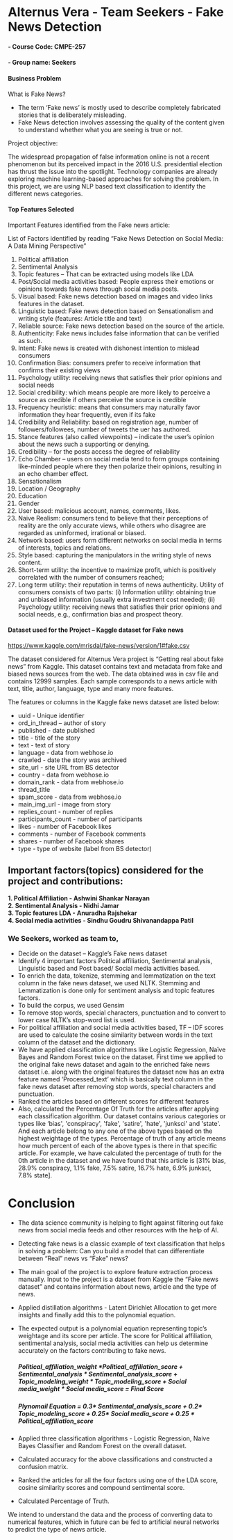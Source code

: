 #  Alternus Vera - Team Seekers - Fake News Detection 


#### - Course Code: CMPE-257 
#### - Group name: Seekers


#### Business Problem

What is Fake News?

- The term ‘Fake news’ is mostly used to describe completely fabricated stories that is deliberately misleading.
- Fake News detection involves assessing the quality of the content given to understand whether what you are seeing is true or not.

Project objective:

The widespread propagation of false information online is not a recent phenomenon but its perceived impact in the 2016 U.S. presidential election has thrust the issue into the spotlight. Technology companies are already exploring machine learning-based approaches for solving the problem. In this project, we are using NLP based text classification to identify the different news categories.


#### Top Features Selected

Important Features identified from the Fake news article:

List of Factors identified by reading “Fake News Detection on Social Media: A Data Mining Perspective” 

1.  Political affiliation
2.  Sentimental Analysis
3.  Topic features – That can be extracted using models like LDA
4.  Post/Social media activities based: People express their emotions or opinions towards fake news through social media posts.
5.  Visual based: Fake news detection based on images and video links features in the dataset.
6.	Linguistic based: Fake news detection based on Sensationalism and writing style (features: Article title and text)
7.	Reliable source: Fake news detection based on the source of the article.
8.	Authenticity: Fake news includes false information that can be verified as such.
9.	Intent: Fake news is created with dishonest intention to mislead consumers
10.	Confirmation Bias: consumers prefer to receive information that confirms their existing views
11.	Psychology utility: receiving news that satisfies their prior opinions and social needs
12.	Social credibility: which means people are more likely to perceive a source as credible if others perceive the source is credible
13.	 Frequency heuristic: means that consumers may naturally favor information they hear frequently, even if its fake
14.	 Credibility and Reliability: based on registration age, number of followers/followees, number of tweets the uer has authored.
15.	 Stance features (also called viewpoints) – indicate the user’s opinion about the news such a supporting or denying. 
16.	 Credibility – for the posts access the degree of reliability
17.	 Echo Chamber – users on social media tend to form groups containing like-minded people where they then polarize their opinions, resulting in an echo chamber effect. 
18.	 Sensationalism 
19.	 Location / Geography 
20.	 Education 
21.	 Gender 
22.	 User based: malicious account, names, comments, likes.
23.	 Naive Realism: consumers tend to believe that their perceptions of reality are the only accurate views, while others who disagree are regarded as uninformed, irrational or biased.
24.	 Network based: users form different networks on social media in terms of interests, topics and relations. 
25.	 Style based: capturing the manipulators in the writing style of news content.
26.	 Short-term utility: the incentive to maximize profit, which is positively correlated with the number of consumers reached; 
27.	 Long term utility: their reputation in terms of news authenticity. Utility of consumers consists of two parts: (i)  Information utility: obtaining true and unbiased information (usually extra investment cost needed); 
(ii) Psychology utility: receiving news that satisfies their prior opinions and social needs, e.g., confirmation bias and prospect theory. 


#### Dataset used for the Project – Kaggle dataset for Fake news
https://www.kaggle.com/mrisdal/fake-news/version/1#fake.csv

The dataset considered for Alternus Vera project is “Getting real about fake news” from Kaggle. This dataset contains text and metadata from fake and biased news sources from the web. The data obtained was in csv file and contains 12999 samples. Each sample corresponds to a news article with text, title, author, language, type and many more features. 

The features or columns in the Kaggle fake news dataset are listed below:
- uuid - Unique identifier
- ord_in_thread – author of story
- published - date published
- title - title of the story
- text - text of story
- language - data from webhose.io
- crawled - date the story was archived
- site_url - site URL from BS detector
- country - data from webhose.io
- domain_rank - data from webhose.io
- thread_title
- spam_score - data from webhose.io
- main_img_url - image from story
- replies_count - number of replies
- participants_count - number of participants
- likes - number of Facebook likes
- comments - number of Facebook comments
- shares - number of Facebook shares
- type - type of website (label from BS detector)


## Important factors(topics) considered for the project and contributions:

<b>1. Political Affiliation - Ashwini Shankar Narayan <br />
2. Sentimental Analysis - Nidhi Jamar <br />
3. Topic features LDA - Anuradha Rajshekar <br />
4. Social media activities - Sindhu Goudru Shivanandappa Patil
</b>

### We Seekers, worked as team to,
-	Decide on the dataset – Kaggle’s Fake news dataset
-	Identify 4 important factors Political affiliation, Sentimental analysis, Linguistic based and Post based/ Social media activities based.
-	To enrich the data, tokenize, stemming and lemmatization on the text column in the fake news dataset, we used NLTK. Stemming and Lemmatization is done only for sentiment analysis and topic features factors.
-	To build the corpus, we used Gensim
-	To remove stop words, special characters, punctuation and to convert to lower case NLTK’s stop-word list is used.
-	For political affiliation and social media activities based, TF – IDF scores are used to calculate the cosine similarity between words in the text column of the dataset and the dictionary.
-	We have applied classification algorithms like Logistic Regression, Naïve Bayes and Random Forest twice on the dataset. First time we applied to the original fake news dataset and again to the enriched fake news dataset i.e. along with the original features the dataset now has an extra feature named ‘Processed_text’ which is basically text column in the fake news dataset after removing stop words, special characters and punctuation.
- Ranked the articles based on different scores for different features
- Also, calculated the Percentage Of Truth for the articles after applying each classification algorithm. Our dataset contains various categories or types like ‘bias', 'conspiracy', 'fake', 'satire', 'hate', 'junksci' and 'state'. And each article belong to any one of the above types based on the highest weightage of the types. Percentage of truth of any article means how much percent of each of the above types is there in that specific article. For example, we have calculated the percentage of truth for the 0th article in the dataset and we have found that this article is [31% bias, 28.9% conspiracy, 1.1% fake, 7.5% satire, 16.7% hate, 6.9% junksci, 7.8% state].

# Conclusion

- The data science community is helping to fight against filtering out fake news from social media feeds and other resources with the help of AI.
- Detecting fake news is a classic example of text classification that helps in solving a problem: Can you build a model that can differentiate between “Real” news vs “Fake” news?
- The main goal of the project is to explore feature extraction process manually. Input to the project is a dataset from Kaggle the “Fake news dataset” and contains information about news, article and the type of news. 
- Applied distillation algorithms - Latent Dirichlet Allocation to get more insights and finally add this to the polynomial equation.
- The expected output is a polynomial equation representing topic’s weightage and its score per article. The score for Political affiliation, sentimental analysis, social media activities can help us determine accurately on the factors contributing to fake news.

    ##### Political_affiliation_weight *Political_affiliation_score +  Sentimental_analysis * Sentimental_analysis_score + Topic_modeling_weight * Topic_modeling_score + Social media_weight * Social media_score = Final Score

    ##### Plynomail Equation = 0.3* Sentimental_analysis_score + 0.2* Topic_modeling_score + 0.25* Social media_score + 0.25 * Political_affiliation_score 


- Applied three classification algorithms - Logistic Regression, Naive Bayes Classifier and Random Forest on the overall dataset.
- Calculated accuracy for the above classifications and constructed a confusion matrix.
- Ranked the articles for all the four factors using one of the LDA score, cosine similarity scores and compound sentimental score.
- Calculated Percentage of Truth.

We intend to understand the data and the process of converting data to numerical features, which in future can be fed to artificial neural networks to predict the type of news article.
